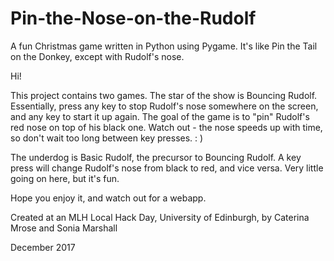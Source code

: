 # Pin-the-Nose-on-the-Rudolf

A fun Christmas game written in Python using Pygame. It's like Pin the Tail on the Donkey, except with Rudolf's nose.

Hi!

This project contains two games. The star of the show is Bouncing Rudolf. Essentially, press any key to stop Rudolf's nose somewhere on the screen, and any key to start it up again. The goal of the game is to "pin" Rudolf's red nose on top of his black one. Watch out - the nose speeds up with time, so don't wait too long between key presses. : )

The underdog is Basic Rudolf, the precursor to Bouncing Rudolf. A key press will change Rudolf's nose from black to red, and vice versa. Very little going on here, but it's fun.

Hope you enjoy it, and watch out for a webapp. 

Created at an MLH Local Hack Day, University of Edinburgh, by Caterina Mrose and Sonia Marshall

December 2017
